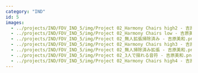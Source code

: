 ```yaml
---
category: "IND"
id: 5
images:
  - ../projects/IND/FDV_IND_5/img/Project 02_Harmony Chairs high2 - 吉原美和.png
  - ../projects/IND/FDV_IND_5/img/Project 02_Harmony Chairs low - 吉原美和.png
  - ../projects/IND/FDV_IND_5/img/Project 02_無人拡張掃除済み - 吉原美和.png
  - ../projects/IND/FDV_IND_5/img/Project 02_Harmony Chairs high3 - 吉原美和.png
  - ../projects/IND/FDV_IND_5/img/Project 02_無人掃除済み拡張 - 吉原美和.png
  - ../projects/IND/FDV_IND_5/img/Project 02_3人で揺れる音符 - 吉原美和.png
  - ../projects/IND/FDV_IND_5/img/Project 02_Harmony Chairs high4 - 吉原美和.png
---
```

